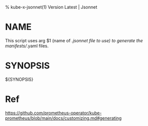% kube-x-jsonnet(1) Version Latest | Jsonnet
# NAME

This script uses arg $1 (name of *.jsonnet file to use) to generate the manifests/*.yaml files.

# SYNOPSIS


${SYNOPSIS}


# Ref

https://github.com/prometheus-operator/kube-prometheus/blob/main/docs/customizing.md#generating




